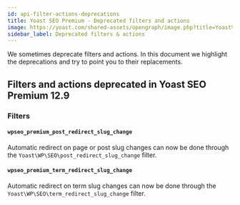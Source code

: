 ```yaml
---
id: api-filter-actions-deprecations
title: Yoast SEO Premium - Deprecated filters and actions
image: https://yoast.com/shared-assets/opengraph/image.php?title=Yoast%20SEO%20Premium%20-%20Deprecated%20filters%20and%20actions
sidebar_label: Deprecated filters & actions
---
```


We sometimes deprecate filters and actions. In this document we highlight the deprecations and try
to point you to their replacements.

## Filters and actions deprecated in Yoast SEO Premium 12.9

### Filters

#### `wpseo_premium_post_redirect_slug_change`
Automatic redirect on page or post slug changes can now be done through the `Yoast\WP\SEO\post_redirect_slug_change` filter.

#### `wpseo_premium_term_redirect_slug_change`
Automatic redirect on term slug changes can now be done through the `Yoast\WP\SEO\term_redirect_slug_change` filter.
